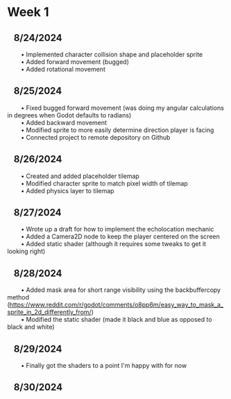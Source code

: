 # Week 1<br />
## &nbsp;&nbsp;&nbsp;8/24/2024<br />
&nbsp;&nbsp;&nbsp;&nbsp;&nbsp;&nbsp;&nbsp;&nbsp;• Implemented character collision shape and placeholder sprite<br />
&nbsp;&nbsp;&nbsp;&nbsp;&nbsp;&nbsp;&nbsp;&nbsp;• Added forward movement (bugged)<br />
&nbsp;&nbsp;&nbsp;&nbsp;&nbsp;&nbsp;&nbsp;&nbsp;• Added rotational movement<br />
## &nbsp;&nbsp;&nbsp;8/25/2024<br />
&nbsp;&nbsp;&nbsp;&nbsp;&nbsp;&nbsp;&nbsp;&nbsp;• Fixed bugged forward movement (was doing my angular calculations in degrees when Godot defaults to radians)<br />
&nbsp;&nbsp;&nbsp;&nbsp;&nbsp;&nbsp;&nbsp;&nbsp;• Added backward movement<br />
&nbsp;&nbsp;&nbsp;&nbsp;&nbsp;&nbsp;&nbsp;&nbsp;• Modified sprite to more easily determine direction player is facing<br />
&nbsp;&nbsp;&nbsp;&nbsp;&nbsp;&nbsp;&nbsp;&nbsp;• Connected project to remote depository on Github<br />
## &nbsp;&nbsp;&nbsp;8/26/2024<br />
&nbsp;&nbsp;&nbsp;&nbsp;&nbsp;&nbsp;&nbsp;&nbsp;• Created and added placeholder tilemap<br />
&nbsp;&nbsp;&nbsp;&nbsp;&nbsp;&nbsp;&nbsp;&nbsp;• Modified character sprite to match pixel width of tilemap<br />
&nbsp;&nbsp;&nbsp;&nbsp;&nbsp;&nbsp;&nbsp;&nbsp;• Added physics layer to tilemap<br />
## &nbsp;&nbsp;&nbsp;8/27/2024<br />
&nbsp;&nbsp;&nbsp;&nbsp;&nbsp;&nbsp;&nbsp;&nbsp;• Wrote up a draft for how to implement the echolocation mechanic<br />
&nbsp;&nbsp;&nbsp;&nbsp;&nbsp;&nbsp;&nbsp;&nbsp;• Added a Camera2D node to keep the player centered on the screen<br />
&nbsp;&nbsp;&nbsp;&nbsp;&nbsp;&nbsp;&nbsp;&nbsp;• Added static shader (although it requires some tweaks to get it looking right)<br />
## &nbsp;&nbsp;&nbsp;8/28/2024<br />
&nbsp;&nbsp;&nbsp;&nbsp;&nbsp;&nbsp;&nbsp;&nbsp;• Added mask area for short range visibility using the backbuffercopy method (https://www.reddit.com/r/godot/comments/o8pp6m/easy_way_to_mask_a_sprite_in_2d_differently_from/)<br />
&nbsp;&nbsp;&nbsp;&nbsp;&nbsp;&nbsp;&nbsp;&nbsp;• Modified the static shader (made it black and blue as opposed to black and white)
## &nbsp;&nbsp;&nbsp;8/29/2024<br />
&nbsp;&nbsp;&nbsp;&nbsp;&nbsp;&nbsp;&nbsp;&nbsp;• Finally got the shaders to a point I'm happy with for now<br />
## &nbsp;&nbsp;&nbsp;8/30/2024<br />
